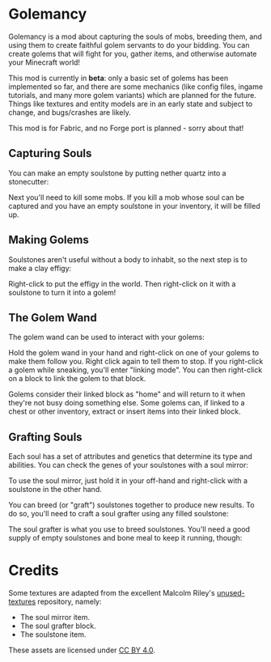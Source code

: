 # Golemancy

Golemancy is a mod about capturing the souls of mobs, breeding them, and using them to create faithful golem servants to do your bidding. You can create golems that will fight for you, gather items, and otherwise automate your Minecraft world!

This mod is currently in **beta**: only a basic set of golems has been implemented so far, and there are some mechanics (like config files, ingame tutorials, and many more golem variants) which are planned for the future. Things like textures and entity models are in an early state and subject to change, and bugs/crashes are likely.

This mod is for Fabric, and no Forge port is planned - sorry about that!

## Capturing Souls

You can make an empty soulstone by putting nether quartz into a stonecutter:

<!-- todo - image -->

Next you'll need to kill some mobs. If you kill a mob whose soul can be captured and you have an empty soulstone in your inventory, it will be filled up.

<!-- todo - image -->

## Making Golems

Soulstones aren't useful without a body to inhabit, so the next step is to make a clay effigy:

<!-- todo - image -->

Right-click to put the effigy in the world. Then right-click on it with a soulstone to turn it into a golem!

<!-- todo - image -->

## The Golem Wand

The golem wand can be used to interact with your golems:

<!-- todo - image -->

Hold the golem wand in your hand and right-click on one of your golems to make them follow you. Right click again to tell them to stop. If you right-click a golem while sneaking, you'll enter "linking mode". You can then right-click on a block to link the golem to that block.

Golems consider their linked block as "home" and will return to it when they're not busy doing something else. Some golems can, if linked to a chest or other inventory, extract or insert items into their linked block.

## Grafting Souls

Each soul has a set of attributes and genetics that determine its type and abilities. You can check the genes of your soulstones with a soul mirror:

<!-- todo - image -->

To use the soul mirror, just hold it in your off-hand and right-click with a soulstone in the other hand.

You can breed (or "graft") soulstones together to produce new results. To do so, you'll need to craft a soul grafter using any filled soulstone:

<!-- todo - image -->

The soul grafter is what you use to breed soulstones. You'll need a good supply of empty soulstones and bone meal to keep it running, though:

<!-- todo - image -->

# Credits

Some textures are adapted from the excellent Malcolm Riley's [unused-textures](https://github.com/malcolmriley/unused-textures) repository, namely:

* The soul mirror item.
* The soul grafter block.
* The soulstone item.

These assets are licensed under [CC BY 4.0](https://creativecommons.org/licenses/by/4.0/).